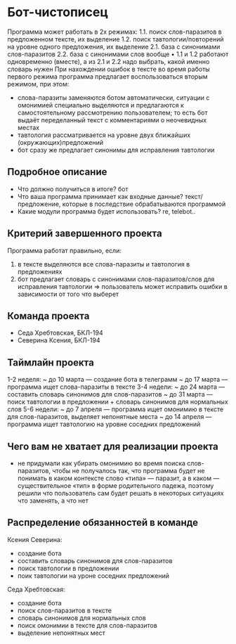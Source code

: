# Бот-чистописец

Программа может работать в 2х режимах:
1.1. поиск слов-паразитов в предложенном тексте, их выделение
1.2. поиск тавтологии/повторений на уровне одного предложения, их выделение
2.1. база с синонимами слов-паразитов
2.2. база с синонимами слов вообще
• 1.1 и 1.2 работают одновременно (вместе), а из 2.1 и 2.2 надо выбрать, какой именно словарь нужен
При нахождении ошибок в тексте во время работы первого режима программа предлагает воспользоваться вторым режимом, при этом:
- слова-паразиты заменяются ботом автоматически, ситуации с омонимией специально выделяются и предлагаются к самостоятельному рассмотрению пользователем; то есть бот выдаёт переделанный текст с комментариями о неочевидных местах
- тавтология рассматривается на уровне двух ближайших (окружающих)предложений
- бот сразу же предлагает синонимы для исправления тавтологии
## Подробное описание

- Что должно получиться в итоге?
бот
- Что ваша программа принимает как входные данные?
текст/предложение, которые в последствие обрабатываются программой
- Какие модули программа будет использовать?
re, telebot..

## Критерий завершенного проекта

Программа работат правильно, если: 
1) в тексте выделяются все слова-паразиты и тавтология в предложениях
2) бот предлагает словарь с синонимами слов-паразитов/слов для исправления тавтологии => пользователь может исправить ошибки в зависимости от того что выберет 

## Команда проекта

- Седа Хребтовская, БКЛ-194
- Северина Ксения, БКЛ-194

## Таймлайн проекта

1-2 неделя:
~ до 10 марта — создание бота в телеграмм 
~ до 17 марта — программа ищет слова-паразиты в тексте
3-4 недели:
~ до 24 марта — составить словарь синонимов для слов-паразитов
~ до 31 марта — поиск тавтологии в предложении + словарь синонимов для нормальных слов
5-6 недели:
~ до 7 апреля — программа ищет омонимию в тексте для слов-паразитов, выделяет непонятные места
~ до 14 апреля — программа ищет тавтологию на уровне соседних предложений

## Чего вам не хватает для реализации проекта

- не придумали как убирать омонимию во время поиска слов-паразитов, чтобы не получалось так, что программа будет не понимать в каком контексте слово «типа» — паразит, а в каком — существительное «тип» в форме родительного падежа, поэтому решили что пользователь сам будет решать в некоторых ситуациях что заменять, а что нет

## Распределение обязанностей в команде

Ксения Северина:
- создание бота
- составить словарь синонимов для слов-паразитов
- поиск тавтологии в предложении
- поик тавтологии на уроне соседних предложений

Седа Хребтовская:
- создание бота
- поиск слов-паразитов в тексте 
- словарь синонимов для нормальных слов
- поиск омонимии в тексте для слов-паразитов
- выделение непонятных мест
